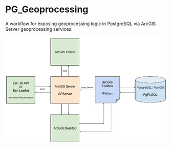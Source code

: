 # PG_Geoprocessing
A workflow for exposing geoprocessing logic in PostgreSQL via ArcGIS Server geoprocessing services.

![GP_Flow](img/sketch.png)
